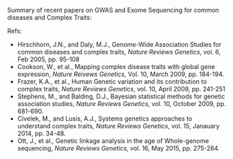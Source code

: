 Summary of recent papers on GWAS and Exome Sequencing for common diseases and Complex Traits:





Refs:
* Hirschhorn, J.N., and Daly, M.J.,  Genome-Wide Association Studies for common diseases and complex traits, *Nature Reviews Genetics*, vol. 6, Feb 2005, pp. 95-108
* Cookson, W., et al., Mapping complex disease traits with global gene expression, *Nature Reivews Genetics*, Vol. 10, March 2009, pp. 184-194.
* Frazer, K.A., et al., Human Genetic variation and its contribution to complex traits, *Nature Reviews Genetics*, vol. 10, April 2009, pp. 241-251
* Stephens, M., and Balding, D.J., Bayesian statistical methods for genetic association studies, *Nature Reviews Genetics*, vol. 10, October 2009, pp. 681-690.
* Civelek, M., and Lusis, A.J., Systems genetics approaches to understand complex traits, *Nature Reviews Genetics*, vol. 15, Janauary 2014, pp. 34-48.
* Ott, J., et al., Genetic linkage analysis in the age of Whole-genome sequencing, *Nature Reviews Genetics*, vol. 16, May 2015, pp. 275-284.

